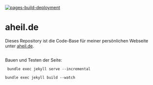 [![pages-build-deployment](https://github.com/aheil/aheil.github.io/actions/workflows/pages/pages-build-deployment/badge.svg)](https://github.com/aheil/aheil.github.io/actions/workflows/pages/pages-build-deployment)

# aheil.de

Dieses Repository ist die Code-Base für meiner persönlichen Webseite unter [aheil.de](https://aheil.de).

## 

Bauen und Testen der Seite:

``` bundle exec jekyll serve --incremental```

``` bundle exec jekyll build --watch ```